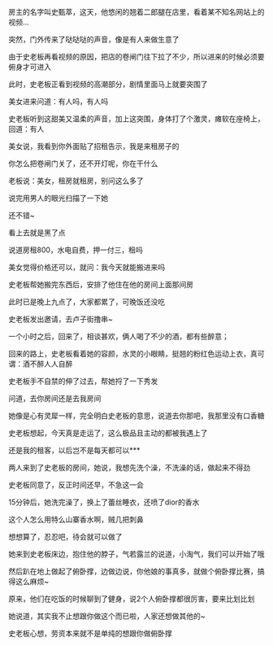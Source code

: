 房主的名字叫史甄萃，这天，他悠闲的翘着二郎腿在店里，看着某不知名网站上的视频...

突然，门外传来了哒哒哒的声音，像是有人来做生意了

由于史老板再看视频的原因，把店的卷闸门往下拉了不少，所以进来的时候必须要俯身才可进入

此时，史老板正看到视频的高潮部分，剧情里面马上就要突围了

美女进来问道：有人吗，有人吗

史老板听到这甜美又温柔的声音，加上这突围，身体打了个激灵，瘫软在座椅上，回道：有人

美女说，我看到你外面贴了招租告示，我是来租房子的

你怎么把卷闸门关了，还不开灯呢，你在干什么

老板说：美女，租房就租房，别问这么多了


说完用男人的眼光扫描了一下她

还不错~

看上去就是黑了点

说道房租800，水电自费，押一付三，租吗

美女觉得价格还可以，就问：我今天就能搬进来吗

史老板帮她搬完东西后，安排了他住在他的房间上面那间房

此时已是晚上九点了，大家都累了，可晚饭还没吃

史老板发出邀请，去卢子街撸串~

一个小时之后，回来了，相谈甚欢，俩人喝了不少的酒，都有些醉意； 

回来的路上，史老板看着她的容颜，水灵的小眼睛，挺翘的粉红色运动上衣，真可谓：酒不醉人人自醉

史老板手不自禁的伸了过去，帮她捋了一下秀发

问道，去你房间还是去我房间

她像是心有灵犀一样，完全明白史老板的意思，说道去你那吧，我那里没有口香糖

史老板想起，今天真是走运了，这么极品且主动的都被我遇上了


还是我的租客，以后岂不是每天都可以***

两人来到了史老板的房间，她说，我想先洗个澡，不洗澡的话，做起来不得劲

史老板同意了，反正时间还早，不急这一会

15分钟后，她洗完澡了，换上了蕾丝睡衣，还喷了dior的香水


这个人怎么用特么山寨香水啊，贼几把刺鼻

想想算了，忍忍吧，待会就可以做了

她来到史老板床边，抱住他的脖子，气若露兰的说道，小淘气，我们可以开始了哦

然后趴在地上做起了俯卧撑，边做边说，你他娘的事真多，就做个俯卧撑比赛，搞得这么麻烦~

 原来，他们在吃饭的时候聊到了健身，说2个人俯卧撑都很厉害，要来比划比划

她说道，其实我不止想跟你做这个而已啦，人家还想做其他的~

史老板心想，劳资本来就不是单纯的想跟你做俯卧撑


